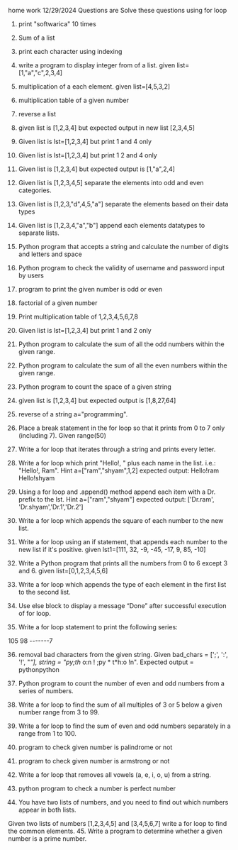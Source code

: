 home work  12/29/2024
Questions are 
Solve these questions using for loop

1. print "softwarica" 10 times 

2. Sum of a list 

3. print each character using indexing

4. write a program to display integer from of a list. given list=[1,"a","c",2,3,4]

5. multiplication of a each element. given list=[4,5,3,2]

6. multiplication table of a given number

7. reverse a list

8.  given list is [1,2,3,4] but expected output in new list [2,3,4,5]

9. Given list is lst=[1,2,3,4] but print 1 and 4 only 

10. Given list is lst=[1,2,3,4] but print 1 2 and 4 only 

11. Given list is [1,2,3,4] but expected output is [1,"a",2,4]

12. Given list is [1,2,3,4,5] separate the elements into odd and even categories.

13. Given list is [1,2,3,"d",4,5,"a"] separate the elements based on their data types

14. Given list is [1,2,3,4,"a","b"] append each elements datatypes to separate lists.

15. Python program that accepts a string and calculate the number of digits and letters and space

16. Python program to check the validity of username and password input by users

17. program to print the given number is odd or even

18. factorial of a given number

19. Print multiplication table of  1,2,3,4,5,6,7,8 

20. Given list is lst=[1,2,3,4] but print 1 and 2 only

21. Python program to calculate the sum of all the odd numbers within the given range.

22. Python program to calculate the sum of all the even numbers within the given range.

23. Python program to count the space of a given string

24. given list is [1,2,3,4] but expected output is [1,8,27,64]

25. reverse of a string a="programming". 

26. Place a break statement in the for loop so that it prints from 0 to 7 only (including 7). Given range(50)

27. Write a for loop that iterates through a string and prints every letter.

28. Write a for loop which print "Hello!, " plus each name in the list. i.e.: "Hello!, Ram". Hint a=["ram","shyam",1,2] expected output:  Hello!ram Hello!shyam

29. Using a for loop and .append() method append each item with a Dr. prefix to the lst. Hint a=["ram","shyam"] expected output:  ['Dr.ram', 'Dr.shyam','Dr.1','Dr.2']

30. Write a for loop which appends the square of each number to the new list.

31. Write a for loop using an if statement, that appends each number to the new list if it's positive. given lst1=[111, 32, -9, -45, -17, 9, 85, -10]

32. Write a Python program that prints all the numbers from 0 to 6 except 3 and 6. given list=[0,1,2,3,4,5,6]

33. Write a for loop which appends the type of each element in the first list to the second list.

34. Use else block to display a message “Done” after successful execution of for loop.

35. Write a for loop statement to print the following series: 

105 98 -------7

36. removal bad characters from the given string. Given bad_chars = [';', ':', '!', "*"], string = "py;th* o:n ! ;py * t*h:o !n".  Expected output = pythonpython

37. Python program to count the number of even and odd numbers from a series of numbers.  

38. Write a for loop to find the sum of all multiples of 3 or 5 below a given number range from 3 to 99.

39. Write a for loop to find the sum of even and odd numbers separately in a range from 1 to 100.

40. program to check given number is palindrome or not

41. program to check given number is armstrong or not

42. Write a for loop that removes all vowels (a, e, i, o, u) from a string.

43. python program to check a number is perfect number

44. You have two lists of numbers, and you need to find out which numbers appear in both lists.

Given two lists of numbers [1,2,3,4,5] and [3,4,5,6,7] write a for  loop to find the common elements.
45. Write a program to determine whether a given number is a prime number.
